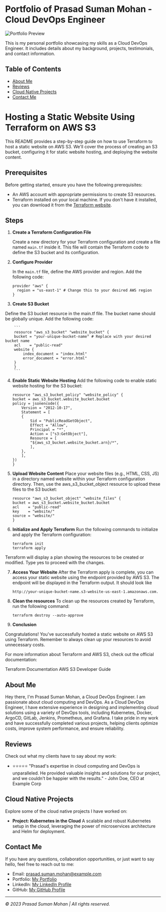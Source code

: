 # Portfolio of Prasad Suman Mohan - Cloud DevOps Engineer

![Portfolio Preview](https://blog.prasadsuman.me)

This is my personal portfolio showcasing my skills as a Cloud DevOps Engineer. It includes details about my background, projects, testimonials, and contact information.

## Table of Contents

- [About Me](#about-me)
- [Reviews](#reviews)
- [Cloud Native Projects](#cloud-native-projects)
- [Contact Me](#contact-me)

# Hosting a Static Website Using Terraform on AWS S3

This README provides a step-by-step guide on how to use Terraform to host a static website on AWS S3. We'll cover the process of creating an S3 bucket, configuring it for static website hosting, and deploying the website content.

## Prerequisites

Before getting started, ensure you have the following prerequisites:

- An AWS account with appropriate permissions to create S3 resources.
- Terraform installed on your local machine. If you don't have it installed, you can download it from the [Terraform website](https://www.terraform.io/downloads.html).

## Steps

1. **Create a Terraform Configuration File**

   Create a new directory for your Terraform configuration and create a file named `main.tf` inside it. This file will contain the Terraform code to define the S3 bucket and its configuration.

2. **Configure Provider**

   In the `main.tf` file, define the AWS provider and region. Add the following code:

   ```hcl
   provider "aws" {
     region = "us-east-1" # Change this to your desired AWS region
   }
   ```

3. **Create S3 Bucket**  

Define the S3 bucket resource in the main.tf file. The bucket name should be globally unique. Add the following code:

        ```
        resource "aws_s3_bucket" "website_bucket" {
        bucket = "your-unique-bucket-name" # Replace with your desired bucket name
        acl    = "public-read"
        website {
            index_document = "index.html"
            error_document = "error.html"
        }
        }
        ```

4. **Enable Static Website Hosting**
Add the following code to enable static website hosting for the S3 bucket:
    ```
    resource "aws_s3_bucket_policy" "website_policy" {
    bucket = aws_s3_bucket.website_bucket.bucket
    policy = jsonencode({
        Version = "2012-10-17",
        Statement = [
        {
            Sid = "PublicReadGetObject",
            Effect = "Allow",
            Principal = "*",
            Action = ["s3:GetObject"],
            Resource = [
            "${aws_s3_bucket.website_bucket.arn}/*",
            ],
        },
        ],
    })
    }

    ```

5. **Upload Website Content**
Place your website files (e.g., HTML, CSS, JS) in a directory named website within your Terraform configuration directory. Then, use the aws_s3_bucket_object resource to upload these files to the S3 bucket:

    ```
    resource "aws_s3_bucket_object" "website_files" {
    bucket = aws_s3_bucket.website_bucket.bucket
    acl    = "public-read"
    key    = "website/"
    source = "website/"
    }

    ```

6. **Initialize and Apply Terraform**
Run the following commands to initialize and apply the Terraform configuration:

    ```
    terraform init
    terraform apply

    ```
Terraform will display a plan showing the resources to be created or modified. Type yes to proceed with the changes.

7. **Access Your Website**
After the Terraform apply is complete, you can access your static website using the endpoint provided by AWS S3. The endpoint will be displayed in the Terraform output. It should look like

    ```
    http://your-unique-bucket-name.s3-website-us-east-1.amazonaws.com.
    ```
8. **Clean the resources**
To clean up the resources created by Terraform, run the following command:

    ```
    terraform destroy --auto-approve
    ```
9. **Conclusion**

Congratulations! You've successfully hosted a static website on AWS S3 using Terraform. Remember to always clean up your resources to avoid unnecessary costs.

For more information about Terraform and AWS S3, check out the official documentation:

Terraform Documentation
AWS S3 Developer Guide

## About Me

Hey there, I'm Prasad Suman Mohan, a Cloud DevOps Engineer. I am passionate about cloud computing and DevOps. As a Cloud DevOps Engineer, I have extensive experience in designing and implementing cloud solutions using a variety of DevOps tools, including Kubernetes, Docker, ArgoCD, GitLab, Jenkins, Prometheus, and Grafana. I take pride in my work and have successfully completed various projects, helping clients optimize costs, improve system performance, and ensure reliability.

## Reviews

Check out what my clients have to say about my work:

- ⭐⭐⭐⭐⭐ "Prasad's expertise in cloud computing and DevOps is unparalleled. He provided valuable insights and solutions for our project, and we couldn't be happier with the results." - John Doe, CEO at Example Corp

## Cloud Native Projects

Explore some of the cloud native projects I have worked on:

- **Project: Kubernetes in the Cloud**
  A scalable and robust Kubernetes setup in the cloud, leveraging the power of microservices architecture and Helm for deployment.

<!-- Add more cloud native projects as needed -->

## Contact Me

If you have any questions, collaboration opportunities, or just want to say hello, feel free to reach out to me:

- Email: prasad.suman.mohan@example.com
- Portfolio: [My Portfolio](https://linktr.ee/sumanprasad007)
- LinkedIn: [My LinkedIn Profile](https://www.linkedin.com/in/sumanprasad007)
- GitHub: [My GitHub Profile](https://github.com/sumanprasad007)

---

_&copy; 2023 Prasad Suman Mohan | All rights reserved._
